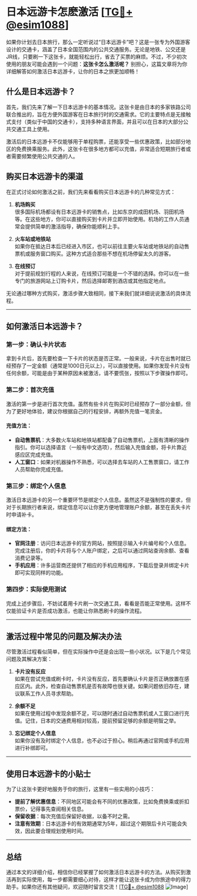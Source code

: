 # 日本远游卡怎麽激活 [[TG💪+ @esim1088](https://t.me/s/esim1088)]

如果你计划去日本旅行，那么一定听说过“日本远游卡”吧？这是一张专为外国游客设计的交通卡，涵盖了日本全国范围内的公共交通服务。无论是地铁、公交还是JR线，只要刷一下这张卡，就能轻松出行，省去了买票的麻烦。不过，不少初次使用的朋友可能会遇到一个问题：**这张卡怎么激活呢？** 别担心，这篇文章将为你详细解答如何激活日本远游卡，让你的日本之旅更加顺畅！

## 什么是日本远游卡？

首先，我们先来了解一下日本远游卡的基本情况。这张卡是由日本的多家铁路公司联合推出的，旨在方便外国游客在日本旅行时的交通需求。它的主要特点是无接触式支付（类似于中国的交通卡），支持多种语言界面，并且可以在日本的大部分公共交通工具上使用。

激活后的日本远游卡不仅能够用于单程购票，还能享受一些优惠政策，比如部分地区的免费换乘服务。此外，这张卡在很多地方都可以充值，非常适合短期旅行者或者需要频繁使用公共交通的人。

## 购买日本远游卡的渠道

在正式讨论如何激活之前，我们先来看看购买日本远游卡的几种常见方式：

1. **机场购买**  
   很多国际机场都设有日本远游卡的销售点，比如东京的成田机场、羽田机场等。在这些地方，你可以直接购买到卡片并立即开始使用。机场的工作人员通常会提供简单的激活指导，确保你能顺利上手。

2. **火车站或地铁站**  
   如果你在抵达日本后已经进入市区，也可以前往主要火车站或地铁站的自动售票机或服务窗口购买。这种方式适合那些不想在机场停留太久的游客。

3. **在线预订**  
   对于提前规划行程的人来说，在线预订可能是一个不错的选择。你可以在一些专门的旅游网站上订购卡片，然后选择邮寄到酒店或其他指定地点。

无论通过哪种方式购买，激活步骤大致相同，接下来我们就详细说说激活的具体流程。

---

## 如何激活日本远游卡？

### 第一步：确认卡片状态

拿到卡片后，首先要检查一下卡片的状态是否正常。一般来说，卡片在出售时就已经预存了一定金额（通常是1000日元以上），可以直接使用。如果你发现卡片没有任何余额，可能是由于某种原因未被激活，请不要慌张，按照以下步骤操作即可。

### 第二步：首次充值

激活的第一步是进行首次充值。虽然有些卡片在购买时已经预存了一部分金额，但为了更好地体验，建议你根据自己的行程安排，再额外充值一笔资金。

#### 充值方法：
- **自动售票机**：大多数火车站和地铁站都配备了自动售票机，上面有清晰的操作指引。你可以选择语言（一般有中文选项），然后输入充值金额，将卡片靠近感应区完成充值。
- **人工窗口**：如果对机器操作不熟悉，可以选择去车站的人工售票窗口，请工作人员帮助你完成充值。

### 第三步：绑定个人信息

激活日本远游卡的另一个重要环节是绑定个人信息。虽然这不是强制性的要求，但对于长期旅行者来说，绑定信息可以让你更方便地管理账户余额，甚至在丢失卡片时申请补卡。

#### 绑定方法：
- **官网注册**：访问日本远游卡的官方网站，按照提示输入卡片编号和个人信息。完成注册后，你的卡片将与个人账户绑定，之后可以通过网站查询余额、查看消费记录等。
- **手机应用**：许多运营商还提供了相应的手机应用程序，下载后登录并绑定卡片即可实现同样的功能。

### 第四步：实际使用测试

完成上述步骤后，不妨试着用卡片刷一次交通工具，看看是否能正常使用。这样不仅能验证卡片是否成功激活，也能让你熟悉刷卡的操作流程。

---

## 激活过程中常见的问题及解决办法

尽管激活过程看似简单，但在实际操作中还是会出现一些小状况。以下是几个常见问题及其解决方案：

1. **卡片没有反应**  
   如果在尝试充值或刷卡时，卡片没有反应，首先要确认卡片是否正确放置在感应区内。此外，检查自动售票机是否有故障也很关键。如果问题依旧存在，建议联系工作人员寻求帮助。

2. **余额不足**  
   如果在使用过程中发现余额不足，可以随时通过自动售票机或人工窗口进行充值。记住，日本的交通费用相对较高，提前预留足够的余额是明智之举。

3. **忘记绑定个人信息**  
   如果你没有及时绑定个人信息，也不必过于担心。稍后再通过官网或手机应用进行补绑即可。

---

## 使用日本远游卡的小贴士

为了让这张卡更好地服务于你的旅行，这里有一些实用的小技巧：

- **提前了解优惠信息**：不同地区可能会有不同的优惠政策，比如免费换乘或折扣票价，记得事先查阅相关信息。
- **保留收据**：每次充值后保留好收据，以备不时之需。
- **注意有效期**：日本远游卡的有效期通常为5年，超过这个期限后卡片可能会失效，因此要合理规划使用时间。

---

## 总结

通过本文的详细介绍，相信你已经掌握了如何激活日本远游卡的方法。从购买到激活再到实际使用，每一步都需要细心对待，这样才能让这张卡成为你旅途中的得力助手。如果你还有其他疑问，欢迎随时留言交流！[[TG💪+ @esim1088](https://t.me/s/esim1088) ![Image](https://i.postimg.cc/4NQfJmqS/Snipaste-2025-05-13-00-14-12.png)]
